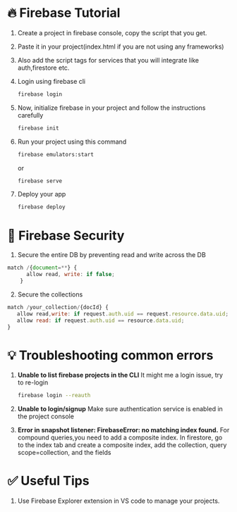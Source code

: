 # 🔥 Firebase Tutorial

1. Create a project in firebase console, copy the script that you get.

2. Paste it in your project(index.html if you are not using any frameworks)

3. Also add the script tags for services that you will integrate like auth,firestore etc.

4. Login using firebase cli

   ```bash
   firebase login
   ```

5. Now, initialize firebase in your project and follow the instructions carefully

   ```bash
   firebase init
   ```

6. Run your project using this command

   ```bash
   firebase emulators:start
   ```

   or

   ```bash
   firebase serve
   ```

7. Deploy your app
   ```bash
   firebase deploy
   ```

# 🔐 Firebase Security

1. Secure the entire DB by preventing read and write across the DB

```js
match /{document=**} {
      allow read, write: if false;
    }
```

2. Secure the collections

```js
match /your_collection/{docId} {
   allow read,write: if request.auth.uid == request.resource.data.uid;
   allow read: if request.auth.uid == resource.data.uid;
}
```

# 💡 Troubleshooting common errors

1. **Unable to list firebase projects in the CLI**
   It might me a login issue, try to re-login
   ```bash
   firebase login --reauth
   ```
2. **Unable to login/signup**
   Make sure authentication service is enabled in the project console

3. **Error in snapshot listener: FirebaseError: no matching index found.**
   For compound queries,you need to add a composite index. In firestore, go to the index tab and create a composite index, add the collection, query scope=collection, and the fields

# ✅ Useful Tips

1. Use Firebase Explorer extension in VS code to manage your projects.
